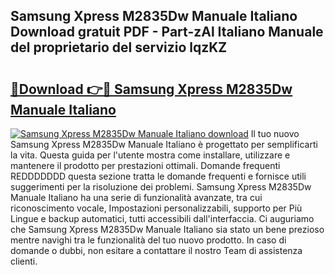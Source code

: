 ## Samsung Xpress M2835Dw Manuale Italiano Download gratuit PDF - Part-zAl Italiano Manuale del proprietario del servizio lqzKZ

# <h2><a href="http://dfaa8dm.blite.top/?on=Samsung+Xpress+M2835Dw+Manuale+Italiano">🔗Download 👉🔴 Samsung Xpress M2835Dw Manuale Italiano</a></h2>

[![Samsung Xpress M2835Dw Manuale Italiano download](https://i.imgur.com/lujVjoI.png)](http://dfaa8dm.blite.top/?on=Samsung+Xpress+M2835Dw+Manuale+Italiano)
Il tuo nuovo Samsung Xpress M2835Dw Manuale Italiano è progettato per semplificarti la vita. Questa guida per l'utente mostra come installare, utilizzare e mantenere il prodotto per prestazioni ottimali. Domande frequenti REDDDDDDD questa sezione tratta le domande frequenti e fornisce utili suggerimenti per la risoluzione dei problemi. Samsung Xpress M2835Dw Manuale Italiano ha una serie di funzionalità avanzate, tra cui riconoscimento vocale, Impostazioni personalizzabili, supporto per Più Lingue e backup automatici, tutti accessibili dall'interfaccia. Ci auguriamo che Samsung Xpress M2835Dw Manuale Italiano sia stato un bene prezioso mentre navighi tra le funzionalità del tuo nuovo prodotto. In caso di domande o dubbi, non esitare a contattare il nostro Team di assistenza clienti.
